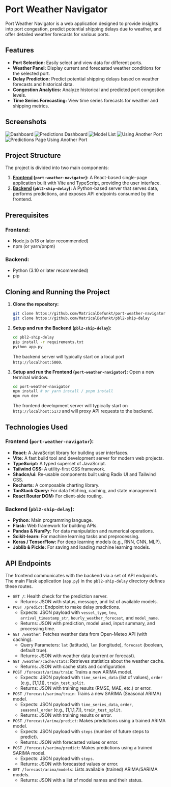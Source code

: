 # Port Weather Navigator

Port Weather Navigator is a web application designed to provide insights into port congestion, predict potential shipping delays due to weather, and offer detailed weather forecasts for various ports.

## Features

*   **Port Selection:** Easily select and view data for different ports.
*   **Weather Panel:** Display current and forecasted weather conditions for the selected port.
*   **Delay Prediction:** Predict potential shipping delays based on weather forecasts and historical data.
*   **Congestion Analytics:** Analyze historical and predicted port congestion levels.
*   **Time Series Forecasting:** View time series forecasts for weather and shipping metrics.

## Screenshots

![Dashboard](https://github.com/user-attachments/assets/0883d939-5786-48e1-b093-13955a2963b5)
![Predictions Dashboard](https://github.com/user-attachments/assets/de6ca823-d992-4032-af63-8afc22ecbae2)
![Model List](https://github.com/user-attachments/assets/18590fa8-922e-4daa-8726-adb88ba35d32)
![Using Another Port](https://github.com/user-attachments/assets/4bfb0c34-fe84-4efb-ac3e-fcb58a33573c)
![Predictions Page Using Another Port](https://github.com/user-attachments/assets/5871842f-e2e3-44c5-95e5-4f57af6b0be7)


## Project Structure

The project is divided into two main components:

1.  **[Frontend](https://github.com/MatricalDefunkt/port-weather-navigator) (`port-weather-navigator`):** A React-based single-page application built with Vite and TypeScript, providing the user interface.
2.  **[Backend](https://github.com/MatricalDefunkt/pbl2-ship-delay) (`pbl2-ship-delay`):** A Python-based server that serves data, performs predictions, and exposes API endpoints consumed by the frontend.

## Prerequisites

### Frontend:
*   Node.js (v18 or later recommended)
*   npm (or yarn/pnpm)

### Backend:
*   Python (3.10 or later recommended)
*   pip

## Cloning and Running the Project

1.  **Clone the repository:**
    ```bash
    git clone https://github.com/MatricalDefunkt/port-weather-navigator
    git clone https://github.com/MatricalDefunkt/pbl2-ship-delay
    ```

2.  **Setup and run the Backend (`pbl2-ship-delay`):**
    ```bash
    cd pbl2-ship-delay
    pip install -r requirements.txt
    python app.py
    ```
    The backend server will typically start on a local port `http://localhost:5000`.

3.  **Setup and run the Frontend (`port-weather-navigator`):**
    Open a new terminal window.
    ```bash
    cd port-weather-navigator
    npm install # or yarn install / pnpm install
    npm run dev
    ```
    The frontend development server will typically start on `http://localhost:5173` and will proxy API requests to the backend.

## Technologies Used

### Frontend (`port-weather-navigator`):
*   **React:** A JavaScript library for building user interfaces.
*   **Vite:** A fast build tool and development server for modern web projects.
*   **TypeScript:** A typed superset of JavaScript.
*   **Tailwind CSS:** A utility-first CSS framework.
*   **Shadcn/ui:** Re-usable components built using Radix UI and Tailwind CSS.
*   **Recharts:** A composable charting library.
*   **TanStack Query:** For data fetching, caching, and state management.
*   **React Router DOM:** For client-side routing.

### Backend (`pbl2-ship-delay`):
*   **Python:** Main programming language.
*   **Flask:** Web framework for building APIs.
*   **Pandas & NumPy:** For data manipulation and numerical operations.
*   **Scikit-learn:** For machine learning tasks and preprocessing.
*   **Keras / TensorFlow:** For deep learning models (e.g., RNN, CNN, MLP).
*   **Joblib & Pickle:** For saving and loading machine learning models.

## API Endpoints

The frontend communicates with the backend via a set of API endpoints. The main Flask application (`app.py`) in the `pbl2-ship-delay` directory defines these routes.

*   `GET /`: Health check for the prediction server.
    *   Returns: JSON with status, message, and list of available models.
*   `POST /predict`: Endpoint to make delay predictions.
    *   Expects: JSON payload with `vessel_type`, `teu`, `arrival_timestamp_str`, `hourly_weather_forecast`, and `model_name`.
    *   Returns: JSON with prediction, model used, input summary, and processing time.
*   `GET /weather`: Fetches weather data from Open-Meteo API (with caching).
    *   Query Parameters: `lat` (latitude), `lon` (longitude), `forecast` (boolean, default true).
    *   Returns: JSON with weather data (current or forecast).
*   `GET /weather/cache/stats`: Retrieves statistics about the weather cache.
    *   Returns: JSON with cache stats and configuration.
*   `POST /forecast/arima/train`: Trains a new ARIMA model.
    *   Expects: JSON payload with `time_series_data` (list of values), `order` (e.g., [1,1,1]), `train_test_split`.
    *   Returns: JSON with training results (RMSE, MAE, etc.) or error.
*   `POST /forecast/sarima/train`: Trains a new SARIMA (Seasonal ARIMA) model.
    *   Expects: JSON payload with `time_series_data`, `order`, `seasonal_order` (e.g., [1,1,1,7]), `train_test_split`.
    *   Returns: JSON with training results or error.
*   `POST /forecast/arima/predict`: Makes predictions using a trained ARIMA model.
    *   Expects: JSON payload with `steps` (number of future steps to predict).
    *   Returns: JSON with forecasted values or error.
*   `POST /forecast/sarima/predict`: Makes predictions using a trained SARIMA model.
    *   Expects: JSON payload with `steps`.
    *   Returns: JSON with forecasted values or error.
*   `GET /forecast/arima/models`: Lists available (trained) ARIMA/SARIMA models.
    *   Returns: JSON with a list of model names and their status.
